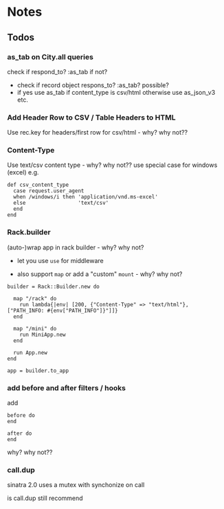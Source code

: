 # Notes

## Todos


### as_tab on City.all queries


check if respond_to? :as_tab if not?
 - check if record object respons_to? :as_tab?  possible?
 - if yes use as_tab if content_type is csv/html otherwise use as_json_v3 etc.



### Add Header Row to CSV / Table Headers to HTML

Use rec.key for headers/first row for csv/html - why? why not??


### Content-Type

Use text/csv content type - why? why not??
use special case for windows (excel) e.g.

```
def csv_content_type
  case request.user_agent
  when /windows/i then 'application/vnd.ms-excel'
  else                 'text/csv'
  end
end
```


### Rack.builder

(auto-)wrap app in rack builder - why? why not?

- let you use `use` for middleware

- also support `map` or add a "custom" `mount` - why? why not?


```
builder = Rack::Builder.new do

  map "/rack" do
    run lambda{|env| [200, {"Content-Type" => "text/html"}, ["PATH_INFO: #{env["PATH_INFO"]}"]]}
  end

  map "/mini" do
    run MiniApp.new
  end

  run App.new
end

app = builder.to_app
```


### add before and after filters / hooks

add

```
before do
end

after do
end
```

why? why not??



### call.dup

sinatra 2.0 uses a mutex with synchonize on call

is call.dup still recommend
